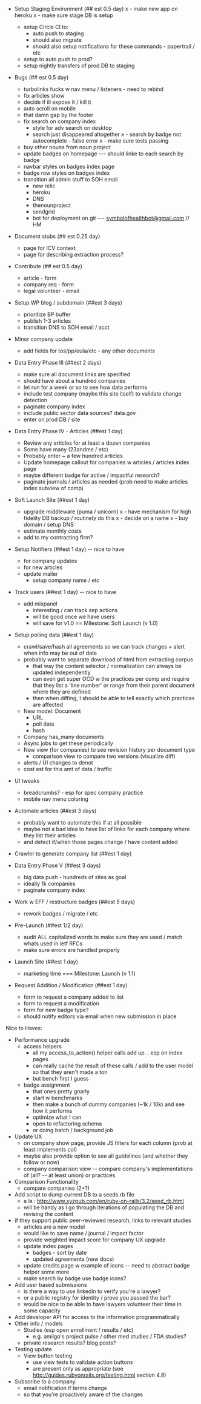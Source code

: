 - Setup Staging Environment (## est 0.5 day)
x  - make new app on heroku
x    - make sure stage DB is setup
  - setup Circle CI to:
    -  auto push to staging
    - should also migrate
    - should also setup notifications for these commands - papertrail / etc
  - setup to auto push to prod?
  - setup nightly transfers of prod DB to staging
- Bugs (## est 0.5 day)
  - turbolinks fucks w nav menu / listeners - need to rebind
  - fix articles show
  - decide if ill expose it / kill it
  - auto scroll on mobile
  - that damn gap by the footer
  - fix search on company index
    - style for adv search on desktop
    - search just disappeared altogether
x  - search by badge not autocomplete - false error
x  - make sure tests passing
  - buy other nouns from noun project
  - update badges on homepage --- should linke to each search by badge
  - navbar styles on badges index page
  - badge row styles on badges index
  - transition all admin stuff to SOH email
    - new relic
    - heroku
    - DNS
    - thenounproject
    - sendgrid
    - bot for deployment on git --- symbolofhealthbot@gmail.com // HM
- Document stubs (## est 0.25 day)
  - page for ICV context
  - page for describing extraction process?
- Contribute (## est 0.5 day)
  - article - form
  - company req - form
  - legal volunteer - email
- Setup WP blog / subdomain (##est 3 days)
  - prioritize BP buffer
  - publish 1-3 articles
  - transition DNS to SOH email / acct
- Minor company update
  - add fields for tos/pp/eula/etc - any other documents
- Data Entry Phase III (##est 2 days)
  - make sure all document links are specified
  - should have about a hundred companies
  - let run for a week or so to see how data performs
  - include test company (maybe this site itself) to validate change detection
  - paginate company index
  - include public sector data sources? data.gov
  - enter on prod DB / site
- Data Entry Phase IV - Articles (##est 1 day)
  - Review any articles for at least a dozen companies
  - Some have many (23andme / etc)
  - Probably enter ~ a few hundred articles
  - Update homepage callout for companies w articles / articles index page
  - maybe different badge for active / impactful research?
  - paginate journals / articles as needed (prob need to make articles index subview of comp)
- Soft Launch Site (##est 1 day)
  - upgrade middleware (puma / unicorn)
x  - have mechanism for high fidelity DB backup / routinely do this
x  - decide on a name
x  - buy domain / setup DNS
  - estimate monthly costs
  - add to my contracting firm?
- Setup Notifiers (##est 1 day) -- nice to have
  - for company updates
  - for new articles
  - update mailer
    - setup company name / etc
- Track users (##est 1 day) -- nice to have
  - add mixpanel
    - interesting / can track sep actions
    - will be good once we have users
    - will save for v1.0
== Milestone: Soft Launch (v 1.0)
- Setup polling data (##est 1 day)
  - crawl/save/hash all agreements so we can track changes + alert when info may be out of date
  - probably want to separate download of html from extracting corpus
    - that way the content selector / normalization can always be updated independently
    - can even get super OCD w the practices per comp and require that they list a 'line number' or range from their parent document where they are defined
    - then when diffing, I should be able to tell exactly which practices are affected
  - New model: Document
    - URL
    - poll date
    - hash
  - Company has_many documents
  - Async jobs to get these periodically
  - New view (for companies) to see revision history per document type
    - comparison view to compare two versions (visualize diff)
  - alerts  / UI changes to denot
  - cost est for this amt of data / traffic
- UI tweaks
  - breadcrumbs? - esp for spec company practice
  - mobile nav menu coloring
- Automate articles (##est 3 days)
  - probably want to automate this if at all possible
  - maybe not a bad idea to have list of links for each company where they list their articles
  - and detect if/when those pages change / have content added
- Crawler to generate company list (##est 1 day)
- Data Entry Phase V (##est 3 days)
  - big data push - hundreds of sites as goal
  - ideally 1k companies
  - paginate company index
- Work w EFF / restructure badges (##est 5 days)
  - rework badges / migrate / etc
- Pre-Launch (##est 1/2 day)
  - audit ALL capitalized words to make sure they are used / match whats used in ietf RFCs
  - make sure errors are handled properly
- Launch Site (##est 1 day)
  - marketing time
=== Milestone: Launch (v 1.1)

- Request Addition / Modification (##est 1 day)
  - form to request a company added to list
  - form to request a modification
  - form for new badge type?
  - should notify editors via email when new submission in place


Nice to Haves:

- Performance upgrade
  - access helpers
    - all my access_to_action() helper calls add up .. esp on index pages
    - can really cache the result of these calls / add to the user model so that they aren't made a ton
    - but bench first I guess
  - badge assignment
    - that ones pretty gnarly
    - start w benchmarks
    - then make a bunch of dummy companies (~1k / 10k) and see how it performs
    - optimize what I can
    - open to refactoring schema
    - or doing batch / background job
- Update UX
  - on company show page, provide JS filters for each column (prob at least implements col)
  - maybe also provide option to see all guidelines (and whether they follow or now)
  - company comparison view -- compare company's implementations of (all? -- at least union) or practices
- Comparison Functionality
  - compare companies (2+?)
- Add script to dump current DB to a seeds.rb file
  - a la : http://www.xyzpub.com/en/ruby-on-rails/3.2/seed_rb.html
  - will be handy as I go through iterations of populating the DB and revising the content
- if they support public peer-reviewed research, links to relevant studies
  - articles are a new model
  - would like to save name / journal / impact factor
  - provide weighted impact score for company
UX upgrade
  - update index pages
    - badges - sort by date
    - updated agreements (new docs)
  - update credits page w example of icons -- need to abstract badge helper some more
  - make search by badge use badge icons?
- Add user based submissions
  - is there a way to use linkedin to verify you're a lawyer?
  - or a public registry for identity / prove you passed the bar?
  - would be nice to be able to have lawyers volunteer their time in some capacity
- Add developer API for access to the information programmatically
- Other info / models
  - Studies (esp open enrollment / results / etc)
    - e.g. amiigo's project pulse / other med studies / FDA studies?
  - private research results? blog posts?
- Testing update
    - View button testing
      - use view tests to validate action buttons
      - are present only as appropriate (see http://guides.rubyonrails.org/testing.html section 4.8)
- Subscribe to a company
  - email notification if terms change
  - so that you're proactively aware of the changes